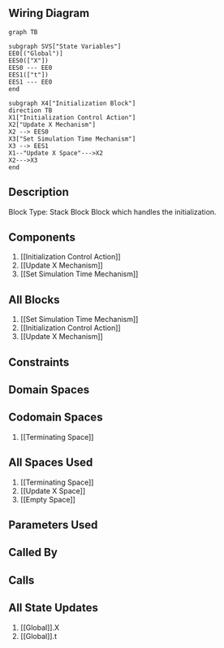 ## Wiring Diagram

```mermaid
graph TB

subgraph SVS["State Variables"]
EE0[("Global")]
EES0(["X"])
EES0 --- EE0
EES1(["t"])
EES1 --- EE0
end

subgraph X4["Initialization Block"]
direction TB
X1["Initialization Control Action"]
X2["Update X Mechanism"]
X2 --> EES0
X3["Set Simulation Time Mechanism"]
X3 --> EES1
X1--"Update X Space"--->X2
X2--->X3
end
```

## Description

Block Type: Stack Block
Block which handles the initialization.
## Components
1. [[Initialization Control Action]]
2. [[Update X Mechanism]]
3. [[Set Simulation Time Mechanism]]

## All Blocks
1. [[Set Simulation Time Mechanism]]
2. [[Initialization Control Action]]
3. [[Update X Mechanism]]

## Constraints

## Domain Spaces

## Codomain Spaces
1. [[Terminating Space]]

## All Spaces Used
1. [[Terminating Space]]
2. [[Update X Space]]
3. [[Empty Space]]

## Parameters Used

## Called By

## Calls

## All State Updates
1. [[Global]].X
2. [[Global]].t

